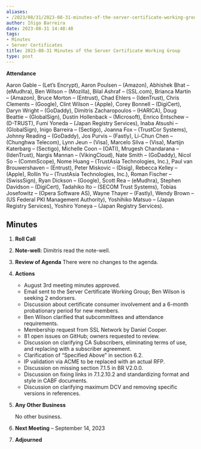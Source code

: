 ```yaml
---
aliases:
- /2023/08/31/2023-08-31-minutes-of-the-server-certificate-working-group/
author: Iñigo Barreira
date: 2023-08-31 14:48:48
tags:
- Minutes
- Server Certificates
title: 2023-08-31 Minutes of the Server Certificate Working Group
type: post
---
```


**Attendance**

Aaron Gable – (Let’s Encrypt), Aaron Poulsen – (Amazon), Abhishek Bhat – (eMudhra), Ben Wilson – (Mozilla), Bilal Ashraf – (SSL.com), Brianca Martin – (Amazon), Bruce Morton – (Entrust), Chad Ehlers – (IdenTrust), Chris Clements – (Google), Clint Wilson – (Apple), Corey Bonnell – (DigiCert), Daryn Wright – (GoDaddy), Dimitris Zacharopoulos – (HARICA), Doug Beattie – (GlobalSign), Dustin Hollenback – (Microsoft), Enrico Entschew – (D-TRUST), Fumi Yoneda – (Japan Registry Services), Inaba Atsushi – (GlobalSign), Inigo Barreira – (Sectigo), Joanna Fox – (TrustCor Systems), Johnny Reading – (GoDaddy), Jos Purvis – (Fastly), Li-Chun Chen – (Chunghwa Telecom), Lynn Jeun – (Visa), Marcelo Silva – (Visa), Martijn Katerbarg – (Sectigo), Michelle Coon – (OATI), Mrugesh Chandarana – (IdenTrust), Nargis Mannan – (VikingCloud), Nate Smith – (GoDaddy), Nicol So – (CommScope), Nome Huang – (TrustAsia Technologies, Inc.), Paul van Brouwershaven – (Entrust), Peter Miskovic – (Disig), Rebecca Kelley – (Apple), Rollin Yu – (TrustAsia Technologies, Inc.), Roman Fischer – (SwissSign), Ryan Dickson – (Google), Scott Rea – (eMudhra), Stephen Davidson – (DigiCert), Tadahiko Ito – (SECOM Trust Systems), Tobias Josefowitz – (Opera Software AS), Wayne Thayer – (Fastly), Wendy Brown – (US Federal PKI Management Authority), Yoshihiko Matsuo – (Japan Registry Services), Yoshiro Yoneya – (Japan Registry Services).

## Minutes

1. **Roll Call**
1. **Note-well:** Dimitris read the note-well.
1. **Review of Agenda**
   There were no changes to the agenda.

1. **Actions**

    - August 3rd meeting minutes approved.
    - Email sent to the Server Certificate Working Group; Ben Wilson is seeking 2 endorsers.
    - Discussion about certificate consumer involvement and a 6-month probationary period for new members.
    - Ben Wilson clarified that subcommittees and attendance requirements.
    - Membership request from SSL Network by Daniel Cooper.
    - 81 open issues on GitHub; owners requested to review.
    - Discussion on clarifying CA Subscribers, eliminating terms of use, and replacing with a subscriber agreement.
    - Clarification of “Specified Above” in section 6.2.
    - IP validation via ACME to be replaced with an actual RFP.
    - Discussion on missing section 7.1.5 in BR V2.0.0.
    - Discussion on fixing links in 7.1.2.10.2 and standardizing format and style in CABF documents.
    - Discussion on clarifying maximum DCV and removing specific versions in references.

1. **Any Other Business**

    No other business.

1. **Next Meeting** – September 14, 2023
1. **Adjourned**